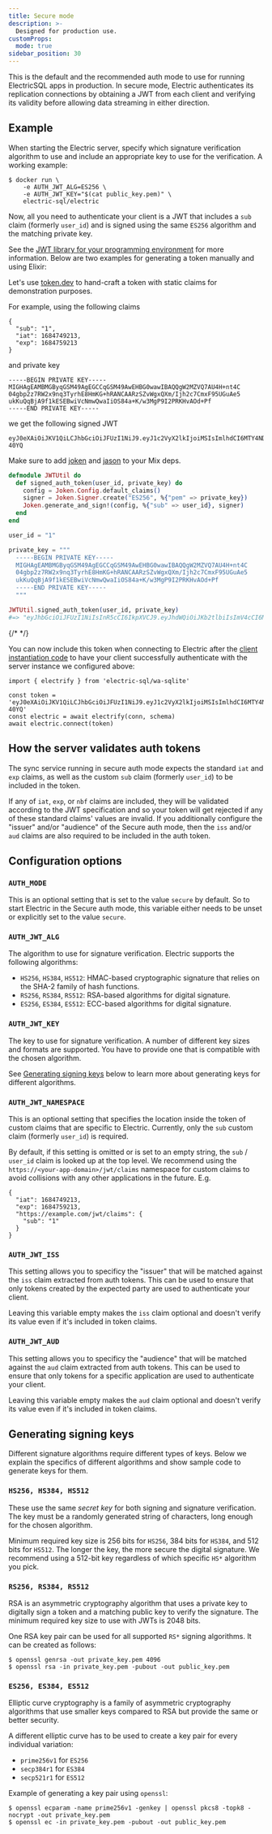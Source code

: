 ```yaml
---
title: Secure mode
description: >-
  Designed for production use.
customProps:
  mode: true
sidebar_position: 30
---
```


This is the default and the recommended auth mode to use for running ElectricSQL apps in production. In secure mode, Electric authenticates its replication connections by obtaining a JWT from each client and verifying its validity before allowing data streaming in either direction.

## Example

When starting the Electric server, specify which signature verification algorithm to use and include an appropriate key to use for the verification. A working example:

```shell
$ docker run \
    -e AUTH_JWT_ALG=ES256 \
    -e AUTH_JWT_KEY="$(cat public_key.pem)" \
    electric-sql/electric
```

Now, all you need to authenticate your client is a JWT that includes a `sub` claim (formerly `user_id`) and is signed using the same `ES256` algorithm and the matching private key.

See the [JWT library for your programming environment](https://github.com/iamchathu/awesome-jwt#libraries) for more information. Below are two examples for generating a token manually and using Elixir:

<Tabs groupId="backend-technology">

<TabItem value="manual" label="Generate manually">

Let's use [token.dev](https://token.dev) to hand-craft a token with static claims for demonstration purposes.

For example, using the following claims

```
{
  "sub": "1",
  "iat": 1684749213,
  "exp": 1684759213
}
```

and private key

```
-----BEGIN PRIVATE KEY-----
MIGHAgEAMBMGByqGSM49AgEGCCqGSM49AwEHBG0wawIBAQQgW2MZVQ7AU4H+nt4C
04gbp2z7RW2x9nq3TyrhE8HmKG+hRANCAARzSZvWgxQXm/Ijh2c7CmxF95UGuAe5
ukKuQqBjA9f1kESEBwiVcNmwQwaIiOS84a+K/w3MgP9I2PRKHvAOd+Pf
-----END PRIVATE KEY-----
```

we get the following signed JWT

```
eyJ0eXAiOiJKV1QiLCJhbGciOiJFUzI1NiJ9.eyJ1c2VyX2lkIjoiMSIsImlhdCI6MTY4NDc0OTIxMywiZXhwIjoxNjg0NzU5MjEzfQ.dLd_bG5_VayLzTemgATu566NP3itwafMbu1zgef_8mB6VGHojczsXyh3g7QE4GM_l8kUQm9MJN7OWg8Kf-40YQ
```

</TabItem>

<TabItem value="elixir" label="Using Elixir">

Make sure to add [joken](https://hex.pm/packages/joken) and [jason](https://hex.pm/packages/jason) to your Mix deps.

```elixir
defmodule JWTUtil do
  def signed_auth_token(user_id, private_key) do
    config = Joken.Config.default_claims()
    signer = Joken.Signer.create("ES256", %{"pem" => private_key})
    Joken.generate_and_sign!(config, %{"sub" => user_id}, signer)
  end
end

user_id = "1"

private_key = """
  -----BEGIN PRIVATE KEY-----
  MIGHAgEAMBMGByqGSM49AgEGCCqGSM49AwEHBG0wawIBAQQgW2MZVQ7AU4H+nt4C
  04gbp2z7RW2x9nq3TyrhE8HmKG+hRANCAARzSZvWgxQXm/Ijh2c7CmxF95UGuAe5
  ukKuQqBjA9f1kESEBwiVcNmwQwaIiOS84a+K/w3MgP9I2PRKHvAOd+Pf
  -----END PRIVATE KEY-----
  """

JWTUtil.signed_auth_token(user_id, private_key)
#=> "eyJhbGciOiJFUzI1NiIsInR5cCI6IkpXVCJ9.eyJhdWQiOiJKb2tlbiIsImV4cCI6MTY..."
```

  </TabItem>
{/*<TabItem value="typescript-node" label="TypeScript (node)">
</TabItem>
<TabItem value="ruby" label="Ruby">
</TabItem>
<TabItem value="python" label="Python">
</TabItem>
<TabItem value="php" label="PHP">
</TabItem>*/}
</Tabs>

You can now include this token when connecting to Electric after the [client instantiation code](../data-access/client.md) to have your client successfully authenticate with the server instance we configured above:

```tsx
import { electrify } from 'electric-sql/wa-sqlite'

const token = 'eyJ0eXAiOiJKV1QiLCJhbGciOiJFUzI1NiJ9.eyJ1c2VyX2lkIjoiMSIsImlhdCI6MTY4NDc0OTIxMywiZXhwIjoxNjg0NzU5MjEzfQ.dLd_bG5_VayLzTemgATu566NP3itwafMbu1zgef_8mB6VGHojczsXyh3g7QE4GM_l8kUQm9MJN7OWg8Kf-40YQ'
const electric = await electrify(conn, schema)
await electric.connect(token)
```

## How the server validates auth tokens

The sync service running in secure auth mode expects the standard `iat` and `exp` claims, as well as the custom `sub` claim (formerly `user_id`) to be included in the token.

If any of `iat`, `exp`, or `nbf` claims are included, they will be validated according to the JWT specification and so your token will get rejected if any of these standard claims' values are invalid. If you additionally configure the "issuer" and/or "audience" of the Secure auth mode, then the `iss` and/or `aud` claims are also required to be included in the auth token.

## Configuration options

### `AUTH_MODE`

This is an optional setting that is set to the value `secure` by default. So to start Electric in the Secure auth mode, this variable either needs to be unset or explicitly set to the value `secure`.

### `AUTH_JWT_ALG`

The algorithm to use for signature verification. Electric supports the following algorithms:

- `HS256`, `HS384`, `HS512`: HMAC-based cryptographic signature that relies on the SHA-2 family of hash functions.
- `RS256`, `RS384`, `RS512`: RSA-based algorithms for digital signature.
- `ES256`, `ES384`, `ES512`: ECC-based algorithms for digital signature.

### `AUTH_JWT_KEY`

The key to use for signature verification. A number of different key sizes and formats are supported. You have to provide one that is compatible with the chosen algorithm.

See [Generating signing keys](#generating-signing-keys) below to learn more about generating keys for different algorithms.

### `AUTH_JWT_NAMESPACE`

This is an optional setting that specifies the location inside the token of custom claims that are specific to Electric. Currently, only the `sub` custom claim (formerly `user_id`) is required.

By default, if this setting is omitted or is set to an empty string, the `sub` / `user_id` claim is looked up at the top level. We recommend using the `https://<your-app-domain>/jwt/claims` namespace for custom claims to avoid collisions with any other applications in the future. E.g.

```
{
  "iat": 1684749213,
  "exp": 1684759213,
  "https://example.com/jwt/claims": {
    "sub": "1"
  }
}
```

### `AUTH_JWT_ISS`

This setting allows you to specificy the "issuer" that will be matched against the `iss` claim extracted from auth tokens. This can be used to ensure that only tokens created by the expected party are used to authenticate your client.

Leaving this variable empty makes the `iss` claim optional and doesn't verify its value even if it's included in token claims.

### `AUTH_JWT_AUD`

This setting allows you to specificy the "audience" that will be matched against the `aud` claim extracted from auth tokens. This can be used to ensure that only tokens for a specific application are used to authenticate your client.

Leaving this variable empty makes the `aud` claim optional and doesn't verify its value even if it's included in token claims.

## Generating signing keys

Different signature algorithms require different types of keys. Below we explain the specifics of different algorithms and show sample code to generate keys for them.

### `HS256, HS384, HS512`

These use the same _secret key_ for both signing and signature verification. The key must be a randomly generated string of characters, long enough for the chosen algorithm.

Minimum required key size is 256 bits for `HS256`, 384 bits for `HS384`, and 512 bits for `HS512`. The longer the key, the more secure the digital signature. We recommend using a 512-bit key regardless of which specific `HS*` algorithm you pick.

### `RS256, RS384, RS512`

RSA is an asymmetric cryptography algorithm that uses a private key to digitally sign a token and a matching public key to verify the signature. The minimum required key size to use with JWTs is 2048 bits.

One RSA key pair can be used for all supported `RS*` signing algorithms. It can be created as follows:

```
$ openssl genrsa -out private_key.pem 4096
$ openssl rsa -in private_key.pem -pubout -out public_key.pem
```

### `ES256, ES384, ES512`

Elliptic curve cryptography is a family of asymmetric cryptography algorithms that use smaller keys compared to RSA but provide the same or better security.

A different elliptic curve has to be used to create a key pair for every individual variation:

- `prime256v1` for `ES256`
- `secp384r1` for `ES384`
- `secp521r1` for `ES512`

Example of generating a key pair using `openssl`:

```
$ openssl ecparam -name prime256v1 -genkey | openssl pkcs8 -topk8 -nocrypt -out private_key.pem
$ openssl ec -in private_key.pem -pubout -out public_key.pem
```
